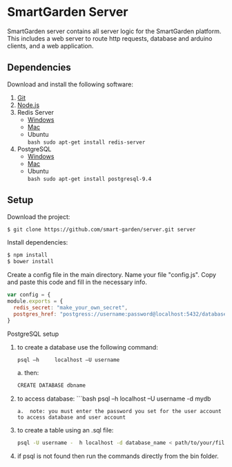 # SmartGarden Server

SmartGarden server contains all server logic for the SmartGarden platform. This includes a web server to route http requests, database and arduino clients, and a web application.

## Dependencies

Download and install the following software:

1. [Git](https://git-scm.com/downloads)
2. [Node.js](https://nodejs.org/en/download/)
3. Redis Server
    - [Windows](https://github.com/MSOpenTech/redis/releases/tag/win-2.8.2400)
    - [Mac](http://redis.io/download)
    - Ubuntu           
            ```bash
            sudo apt-get install redis-server
            ```
4.  PostgreSQL
	- [Windows](https://www.postgresql.org/download/windows/)
	- [Mac](https://www.postgresql.org/download/macosx/)
	- Ubuntu			
			```bash
			sudo apt-get install postgresql-9.4
			```

## Setup

Download the project:

```bash
$ git clone https://github.com/smart-garden/server.git server
```

Install dependencies:

```bash
$ npm install
$ bower install
```

Create a config file in the main directory. Name your file "config.js".
Copy and paste this code and fill in the necessary info.

```javascript
var config = {
module.exports = {
  redis_secret: "make_your_own_secret",
  postgres_href: "postgress://username:password@localhost:5432/database_name"
}
```
PostgreSQL setup
1.	to create a database use the following command:
	```bash
	psql –h 	localhost –U username
	```
	a.	then:
	```bash
	CREATE DATABASE dbname
	```
2.	to access database: ```bash
	psql –h localhost –U username -d mydb
	```
	a.	note: you must enter the password you set for the user account to access database and user account
3.	to create a table using an .sql file:
	```bash
	psql -U username -	h localhost -d database_name < path/to/your/file.sql
	```
4. if psql is not found then run the commands directly		   from  the bin folder.

